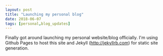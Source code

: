 ```yaml
---
layout: post
title: "Launching my personal blog"
date: 2018-06-07
tags: [personal,blog_updates]
---
```


Finally got around launching my personal website/blog officially. I'm using Github Pages to host this site and Jekyll (http://jekyllrb.com) for static site generation.

